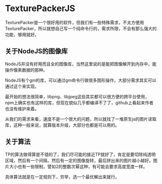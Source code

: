 # TexturePackerJS
TexturePacker是一个很好用的软件，但我们有一些特殊需求，不太方便用TexturePacker，所以就想自己写一个纯命令行的，需求所限，不会有那么强大的功能，够用就好。

关于NodeJS的图像库
---
NodeJS并没有好用而且全的图像库，当然这里说的是能把图像解开到内存中，能操作像素数据的那种。

NodeJS有个gm的库，可以通过gm命令行做很多图形操作，大部分需求其实可以通过这个来实现。

最开始的想法很简单，libpng、libjpeg这些其实都可以很方便的跨平台使用，npm上确实也有这样的库，但现在貌似几乎都编译不了了，github上看起来作者也没有维护来着。

从我们的需求来看，速度不是一个很大的问题，所以就找了一堆原生js的图片读取库，这种一般来说，就算版本升级，大部分也都是可以用的。

关于算法
---
TP的算法做得算是不错的了，我们尽可能的接近TP就好了，肯定是要切除纯透明区域，然后有一个间隔，然后有一定的图像旋转，最后拼出来的图片越小越好。图片大小也有一些限制，譬如2的整数次幂这种，有可能会要求高度宽度一样。

具体算法就是在一定规则下，穷举，选一个最优解出来就行。